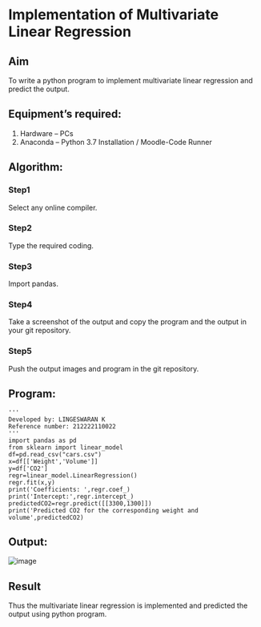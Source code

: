 # Implementation of Multivariate Linear Regression
## Aim
To write a python program to implement multivariate linear regression and predict the output.
## Equipment’s required:
1.	Hardware – PCs
2.	Anaconda – Python 3.7 Installation / Moodle-Code Runner
## Algorithm:
### Step1
Select any online compiler.
### Step2
Type the required coding.
### Step3
Import pandas.
### Step4
Take a screenshot of the output and copy the program and the output in your git repository.
### Step5
Push the output images and program in the git repository.
## Program:
```
'''
Developed by: LINGESWARAN K
Reference number: 212222110022
'''
import pandas as pd
from sklearn import linear_model
df=pd.read_csv("cars.csv")
x=df[['Weight','Volume']]
y=df['CO2']
regr=linear_model.LinearRegression()
regr.fit(x,y)
print('Coefficients: ',regr.coef_)
print('Intercept:',regr.intercept_)
predictedCO2=regr.predict([[3300,1300]])
print('Predicted CO2 for the corresponding weight and volume',predictedCO2)

```
## Output:
![image](https://github.com/Lingeswaran04/Multivariate-Linear-Regression/assets/119103865/df5b302d-fa12-4050-9e4c-1414d1b44caf)

## Result
Thus the multivariate linear regression is implemented and predicted the output using python program.
